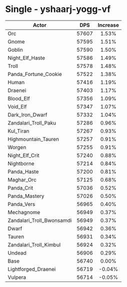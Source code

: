 # Single - yshaarj-yogg-vf
| Actor | DPS | Increase |
|---|:---:|:---:|
|Orc|57607|1.53%|
|Gnome|57595|1.51%|
|Goblin|57590|1.50%|
|Night_Elf_Haste|57586|1.49%|
|Troll|57578|1.48%|
|Panda_Fortune_Cookie|57522|1.38%|
|Human|57416|1.19%|
|Draenei|57403|1.17%|
|Blood_Elf|57356|1.09%|
|Void_Elf|57347|1.07%|
|Dark_Iron_Dwarf|57332|1.04%|
|Zandalari_Troll_Paku|57286|0.96%|
|Kul_Tiran|57267|0.93%|
|Highmountain_Tauren|57257|0.91%|
|Worgen|57255|0.91%|
|Night_Elf_Crit|57240|0.88%|
|Nightborne|57214|0.84%|
|Panda_Haste|57200|0.81%|
|Maghar_Orc|57125|0.68%|
|Panda_Crit|57036|0.52%|
|Panda_Mastery|57026|0.50%|
|Panda_Vers|56965|0.40%|
|Mechagnome|56949|0.37%|
|Zandalari_Troll_Bwonsamdi|56949|0.37%|
|Dwarf|56942|0.36%|
|Tauren|56931|0.34%|
|Zandalari_Troll_Kimbul|56924|0.32%|
|Undead|56906|0.29%|
|Base|56740|0.00%|
|Lightforged_Draenei|56719|-0.04%|
|Vulpera|56714|-0.05%|
